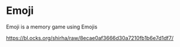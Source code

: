 # Emoji

Emoji is a memory game using Emojis

https://bl.ocks.org/shirha/raw/8ecae0af3666d30a7210fb1b6e7d1df7/